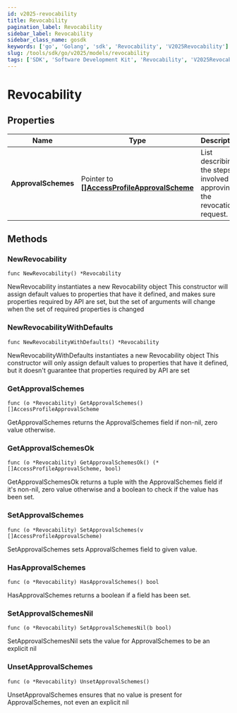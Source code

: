 ```yaml
---
id: v2025-revocability
title: Revocability
pagination_label: Revocability
sidebar_label: Revocability
sidebar_class_name: gosdk
keywords: ['go', 'Golang', 'sdk', 'Revocability', 'V2025Revocability']
slug: /tools/sdk/go/v2025/models/revocability
tags: ['SDK', 'Software Development Kit', 'Revocability', 'V2025Revocability']
---
```


# Revocability

## Properties

| Name | Type | Description | Notes |
| --- | --- | --- | --- |
| **ApprovalSchemes** | Pointer to [**[]AccessProfileApprovalScheme**](access-profile-approval-scheme) | List describing the steps involved in approving the revocation request. | [optional] |

## Methods

### NewRevocability

`func NewRevocability() *Revocability`

NewRevocability instantiates a new Revocability object This constructor will assign default values to properties that have it defined, and makes sure properties required by API are set, but the set of arguments will change when the set of required properties is changed

### NewRevocabilityWithDefaults

`func NewRevocabilityWithDefaults() *Revocability`

NewRevocabilityWithDefaults instantiates a new Revocability object This constructor will only assign default values to properties that have it defined, but it doesn't guarantee that properties required by API are set

### GetApprovalSchemes

`func (o *Revocability) GetApprovalSchemes() []AccessProfileApprovalScheme`

GetApprovalSchemes returns the ApprovalSchemes field if non-nil, zero value otherwise.

### GetApprovalSchemesOk

`func (o *Revocability) GetApprovalSchemesOk() (*[]AccessProfileApprovalScheme, bool)`

GetApprovalSchemesOk returns a tuple with the ApprovalSchemes field if it's non-nil, zero value otherwise and a boolean to check if the value has been set.

### SetApprovalSchemes

`func (o *Revocability) SetApprovalSchemes(v []AccessProfileApprovalScheme)`

SetApprovalSchemes sets ApprovalSchemes field to given value.

### HasApprovalSchemes

`func (o *Revocability) HasApprovalSchemes() bool`

HasApprovalSchemes returns a boolean if a field has been set.

### SetApprovalSchemesNil

`func (o *Revocability) SetApprovalSchemesNil(b bool)`

SetApprovalSchemesNil sets the value for ApprovalSchemes to be an explicit nil

### UnsetApprovalSchemes

`func (o *Revocability) UnsetApprovalSchemes()`

UnsetApprovalSchemes ensures that no value is present for ApprovalSchemes, not even an explicit nil
